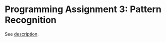 # Programming Assignment 3: Pattern Recognition

See [description](http://coursera.cs.princeton.edu/algs4/assignments/collinear.html).
